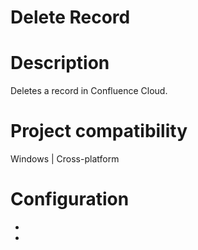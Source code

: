 ﻿# Delete Record

# Description

Deletes a record in Confluence Cloud.

# Project compatibility

Windows | Cross-platform

# Configuration

* 
*
